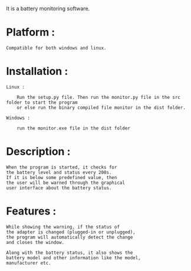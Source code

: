 
It is a battery monitoring software.

Platform :
==========

	Compatible for both windows and linux.

Installation :
==============

	Linux :

		Run the setup.py file. Then run the monitor.py file in the src folder to start the program
		or else run the binary compiled file monitor in the dist folder.

	Windows :

		run the monitor.exe file in the dist folder

Description :
=============

	When the program is started, it checks for
	the battery level and status every 200s.
	If it is below some predefined value, then
	the user will be warned through the graphical
	user interface about the battery status.

Features :
==========

	While showing the warning, if the status of
	the adapter is changed (plugged-in or unplugged),
	the program will automatically detect the change
	and closes the window.

	Along with the battery status, it also shows the
	battery model and other information like the model,
	manufacturer etc.
